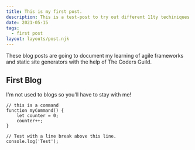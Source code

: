 ```yaml
---
title: This is my first post.
description: This is a test-post to try out different 11ty techiniques.
date: 2021-05-15
tags:
  - first post
layout: layouts/post.njk
---
```

These blog posts are going to document my learning of agile frameworks and static site generators with the help of The Coders Guild.

## First Blog

I'm not used to blogs so you'll have to stay with me!

``` text/2-3
// this is a command
function myCommand() {
	let counter = 0;
	counter++;
}

// Test with a line break above this line.
console.log('Test');
```
